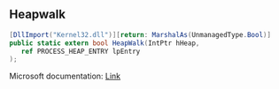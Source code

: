 ## Heapwalk

```csharp
[DllImport("Kernel32.dll")][return: MarshalAs(UnmanagedType.Bool)]
public static extern bool HeapWalk(IntPtr hHeap,
   ref PROCESS_HEAP_ENTRY lpEntry
);
```

Microsoft documentation: [Link](https://docs.microsoft.com/en-us/windows/win32/api/heapapi/nf-heapapi-heapwalk)

